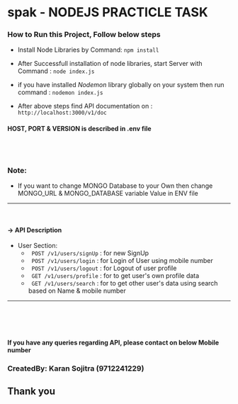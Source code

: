 # spak - NODEJS PRACTICLE TASK
### How to Run this Project, Follow below steps
- Install Node Libraries by Command: ```npm install```
- After Successfull installation of node libraries, start Server with Command :  ```node index.js```

- if you have installed *Nodemon* library globally on your system then run command :  ```nodemon index.js```

- After above steps find API documentation on : ```http://localhost:3000/v1/doc```

#### HOST, PORT & VERSION is described in .env file
<br>
<br>

### Note: 
- If you want to change MONGO Database to your Own then change MONGO_URL & MONGO_DATABASE variable Value in ENV file
---------------------------------------------------
<br>

#### -> API Description
  - User Section: 
    - ``` POST /v1/users/signUp``` : for new SignUp
    - ``` POST /v1/users/login``` : for Login of User using mobile number
    - ``` POST /v1/users/logout``` : for Logout of user profile
    - ``` GET /v1/users/profile``` : for to get user's own profile data
    - ``` GET /v1/users/search``` : for to get other user's data using search based on Name & mobile number
---------------

<br>
<br>
<br>


#### If you have any queries regarding API, please contact on below Mobile number


### CreatedBy: Karan Sojitra (9712241229)

## Thank you